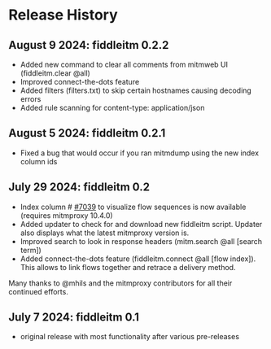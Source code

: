 # Release History

## August 9 2024: fiddleitm 0.2.2

- Added new command to clear all comments from mitmweb UI (fiddleitm.clear @all)
- Improved connect-the-dots feature
- Added filters (filters.txt) to skip certain hostnames causing decoding errors
- Added rule scanning for content-type: application/json

## August 5 2024: fiddleitm 0.2.1

- Fixed a bug that would occur if you ran mitmdump using the new index column ids

## July 29 2024: fiddleitm 0.2

- Index column # [#7039](https://github.com/mitmproxy/mitmproxy/pull/7039) to visualize flow sequences is now available (requires mitmproxy 10.4.0)
- Added updater to check for and download new fiddleitm script. Updater also displays what the latest mitmproxy version is.
- Improved search to look in response headers (mitm.search @all [search term])
- Added connect-the-dots feature (fiddleitm.connect @all [flow index]). This allows to link flows together and retrace a delivery method.

Many thanks to @mhils and the mitmproxy contributors for all their continued efforts.

## July 7 2024: fiddleitm 0.1

- original release with most functionality after various pre-releases
